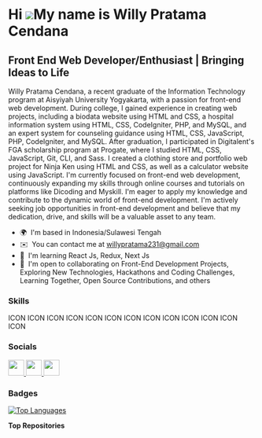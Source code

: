 Hi ![](https://user-images.githubusercontent.com/18350557/176309783-0785949b-9127-417c-8b55-ab5a4333674e.gif)My name is Willy Pratama Cendana
=============================================================================================================================================

Front End Web Developer/Enthusiast | Bringing Ideas to Life
-----------------------------------------------------------

Willy Pratama Cendana, a recent graduate of the Information Technology program at Aisyiyah University Yogyakarta, with a passion for front-end web development. During college, I gained experience in creating web projects, including a biodata website using HTML and CSS, a hospital information system using HTML, CSS, CodeIgniter, PHP, and MySQL, and an expert system for counseling guidance using HTML, CSS, JavaScript, PHP, CodeIgniter, and MySQL. After graduation, I participated in Digitalent's FGA scholarship program at Progate, where I studied HTML, CSS, JavaScript, Git, CLI, and Sass. I created a clothing store and portfolio web project for Ninja Ken using HTML and CSS, as well as a calculator website using JavaScript. I'm currently focused on front-end web development, continuously expanding my skills through online courses and tutorials on platforms like Dicoding and Myskill. I'm eager to apply my knowledge and contribute to the dynamic world of front-end development. I'm actively seeking job opportunities in front-end development and believe that my dedication, drive, and skills will be a valuable asset to any team.

* 🌍  I'm based in Indonesia/Sulawesi Tengah
* ✉️  You can contact me at [willypratama231@gmail.com](mailto:willypratama231@gmail.com)
* 🧠  I'm learning React Js, Redux, Next Js
* 🤝  I'm open to collaborating on Front-End Development Projects, Exploring New Technologies, Hackathons and Coding Challenges, Learning Together, Open Source Contributions, and others

### Skills


<p align="left">
ICON ICON ICON ICON ICON ICON ICON ICON ICON ICON ICON ICON ICON
</p>


### Socials

<p align="left"> <a href="https://www.github.com/pratamawebdev" target="_blank" rel="noreferrer"> <picture> <source media="(prefers-color-scheme: dark)" srcset="https://raw.githubusercontent.com/danielcranney/readme-generator/main/public/icons/socials/github-dark.svg" /> <source media="(prefers-color-scheme: light)" srcset="https://raw.githubusercontent.com/danielcranney/readme-generator/main/public/icons/socials/github.svg" /> <img src="https://raw.githubusercontent.com/danielcranney/readme-generator/main/public/icons/socials/github.svg" width="32" height="32" /> </picture> </a> <a href="https://www.linkedin.com/in/willy-pratama-cendana" target="_blank" rel="noreferrer"> <picture> <source media="(prefers-color-scheme: dark)" srcset="undefined" /> <source media="(prefers-color-scheme: light)" srcset="https://raw.githubusercontent.com/danielcranney/readme-generator/main/public/icons/socials/linkedin.svg" /> <img src="https://raw.githubusercontent.com/danielcranney/readme-generator/main/public/icons/socials/linkedin.svg" width="32" height="32" /> </picture> </a> <a href="http://www.medium.com/willypratama231" target="_blank" rel="noreferrer"> <picture> <source media="(prefers-color-scheme: dark)" srcset="https://raw.githubusercontent.com/danielcranney/readme-generator/main/public/icons/socials/medium-dark.svg" /> <source media="(prefers-color-scheme: light)" srcset="https://raw.githubusercontent.com/danielcranney/readme-generator/main/public/icons/socials/medium.svg" /> <img src="https://raw.githubusercontent.com/danielcranney/readme-generator/main/public/icons/socials/medium.svg" width="32" height="32" /> </picture> </a></p>

### Badges

<a href="https://github.com/pratamawebdev" align="left"><img src="https://github-readme-stats.vercel.app/api/top-langs/?username=pratamawebdev&langs_count=10&title_color=0891b2&text_color=ffffff&icon_color=0891b2&bg_color=1c1917&hide_border=true&locale=en&custom_title=Top%20%Languages" alt="Top Languages" /></a>

<b>Top Repositories</b>

<div width="100%" align="center"></div><br /><br /><br /><br /><br /><br /><br />
